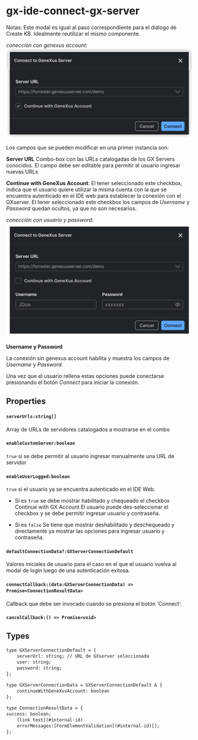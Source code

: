 # gx-ide-connect-gx-server

Notas: Este modal es igual al paso correspondiente para el diálogo de Create KB. Idealmente reutilizar el mismo componente.

_conección con genexus account:_
![connect-gx-server-gx-account](connect-gx-server-gx-account.svg)

Los campos que se pueden modificar en una primer instancia son:

**Server URL**
Combo-box con las URLs catalogadas de los GX Servers conocidos. El campo debe ser editable para permitir al usuario ingresar nuevas URLs

**Continue with GeneXus Account**:
El tener seleccionado este checkbox, indica que el usuario quiere utilizar la misma cuenta con la que se encuentra autenticado en el IDE web para establecer la conexión con el GXserver. El tener seleccionado este checkbox los campos de _Username_ y _Password_ quedan ocultos, ya que no son necesarios.

_conección con usuario y password:_
![connect-gx-server-gx-account](connect-gx-server-no-gx-account.svg)

**Username y Password**

La conexión sin genexus account habilita y muestra los campos de _Username_ y _Password_.

Una vez que el usuario rellena estas opciones puede conectarse presionando el botón _Connect_ para iniciar la conexión.

## Properties

#### `serverUrls:string[]`

Array de URLs de servidores catalogados a mostrarse en el combo

#### `enableCustomServer:boolean`

`true` si se debe permitir al usuario ingresar manualmente una URL de servidor

#### `enableUserLogged:boolean`

`true` si el usuario ya se encuentra autenticado en el IDE Web.

- Si es `true` se debe mostrar habilitado y chequeado el checkbox Continue with GX Account
  El usuario puede des-seleccionar el checkbox y se debe permitir ingresar usuario y contraseña.

- Si es `false` Se tiene que mostrar deshabilitado y deschequeado y directamente ya mostrar las opciones para ingresar usuario y contraseña.

#### `defaultConnectionData?:GXServerConnectionDefault`

Valores iniciales de usuario para el caso en el que el usuario vuelva al modal de login luego de una autenticación exitosa.

#### `connectCallback:(data:GXServerConnectionData) => Promise<ConnectionResultData>`

Callback que debe ser invocado cuando se presiona el botón 'Connect'.

#### `cancelCallback:() => Promise<void>`

## Types

```
type GXServerConnectionDefault = {
    serverUrl: string; // URL de GXserver seleccionada
    user: string;
    password: string;
};
```

```
type GXServerConnectionData = GXServerConnectionDefault & {
    continueWithGeneXusAccount: boolean
};
```

```
type ConnectionResultData = {
success: boolean;
    [link text](#internal-id)
    errorMessages:[FormElementValidation](#internal-id)[];
};
```
